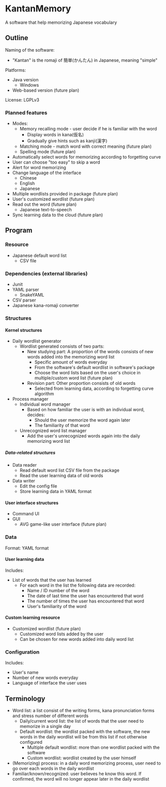 # KantanMemory
A software that help memorizing Japanese vocabulary

## Outline

Naming of the software:
- "Kantan" is the romaji of 簡単(かんたん) in Japanese, meaning "simple"

Platforms:
- Java version
  - Windows
- Web-based version (future plan)

License: LGPLv3

### Planned features
- Modes:
  - Memory recalling mode  - user decide if he is familiar with the word
     - Display words in kana(仮名)
     - Gradually give hints such as kanji(漢字)
  - Matching mode  - match word with correct meaning (future plan)
  - Spelling mode (future plan)
- Automatically select words for memorizing according to forgetting curve
- User can choose "too easy" to skip a word
- Alert for word memorizing
- Change language of the interface
  - Chinese
  - English
  - Japanese
- Multiple wordlists provided in package (future plan)
- User's customized wordlist (future plan)
- Read out the word (future plan)
  - Japanese text-to-speech
- Sync learning data to the cloud (future plan)



## Program
### Resource
- Japanese default word list
  - CSV file

### Dependencies (external libraries)
- Junit
- YAML parser
  - SnakeYAML
- CSV parser
- Japanese kana-romaji converter

### Structures
#### Kernel structures
- Daily wordlist generator
  - Wordlist generated consists of two parts:
    - New studying part: A proportion of the words consists of new words added into the memorizing word list
      - Specific amount of words everyday
      - From the software's default wordlist in software's package
      - Choose the word lists based on the user's choice in multiple/custom word list (future plan)
    - Revision part: Other proportion consists of old words
      - Selected from learning data, according to forgetting curve algorithm
- Process manager
  - Individual word manager
    - Based on how familiar the user is with an individual word, decides:
      - Should the user memorize the word again later
      - The familiarity of that word
  - Unrecognized word list manager
    - Add the user's unrecognized words again into the daily memorizing word list

##### Data-related structures
- Data reader
  - Read default word list CSV file from the package
  - Read the user learning data of old words
- Data writer
  - Edit the config file
  - Store learning data in YAML format

#### User interface structures
- Command UI
- GUI
  - AVG game-like user interface (future plan)

### Data
Format: YAML format

#### User learning data
Includes:
- List of words that the user has learned
  - For each word in the list the following data are recorded:
    - Name / ID number of the word
    - The date of last time the user has encountered that word
    - The number of times the user has encountered that word
    - User's familiarity of the word

#### Custom learning resource
- Customized wordlist (future plan)
  - Customized word lists added by the user
  - Can be chosen for new words added into daily word list

### Configuration
Includes:
- User's name
- Number of new words everyday
- Language of interface the user uses


## Terminology
- Word list: a list consist of the writing forms, kana pronunciation forms and stress number of different words 
  - Daily/current word list: the list of words that the user need to memorize in a single day
  - Default wordlist: the wordlist packed with the software, the new words in the daily wordlist will be from this list if not otherwise configured
     - Multiple default wordlist: more than one wordlist packed with the software
     - Custom wordlist: wordlist created by the user himself
- (Memorizing) process: in a daily word memorizing process, user need to go over each words in the daily wordlist
- Familiar/known/recognized: user believes he know this word. If confirmed, the word will no longer appear later in the daily wordlist

